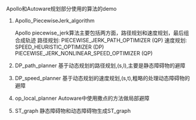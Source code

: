 Apollo和Autoware规划部分使用的算法的demo


1. Apollo_PiecewiseJerk_algorithm
    
    Apollo piecewise_jerk算法主要包括两方面，路径规划和速度规划，最后组合成轨迹
    路径规划: PIECEWISE_JERK_PATH_OPTIMIZER (QP)
    速度规划: SPEED_HEURISTIC_OPTIMIZER (DP)
             PIECEWISE_JERK_NONLINEAR_SPEED_OPTIMIZER  (QP)


2. DP_path_planner
    基于动态规划的路径规划,(s,l),主要是静态障碍物的避障


3. DP_speed_planner
   基于动态规划的速度规划,(s,t),粗略的处理动态障碍物的避障


4. op_local_planner
    Autoware中使用撒点的方法做局部避障


5. ST_graph
   静态障碍物和动态障碍物生成ST_graph
